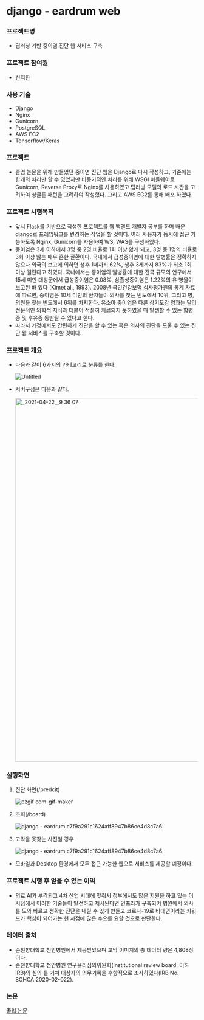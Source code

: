 # django - eardrum web

### 프로젝트명

- 딥러닝 기반 중이염 진단 웹 서비스 구축

### 프로젝트 참여원

- 신지환

### 사용 기술

- Django
- Nginx
- Gunicorn
- PostgreSQL
- AWS EC2
- Tensorflow/Keras

### 프로젝트

- 졸업 논문을 위해 만들었던 중이염 진단 웹을 Django로 다시 작성하고, 기존에는 한개의 처리만 할 수 있었지만 비동기적인 처리를 위해 WSGI 미들웨어로 Gunicorn, Reverse Proxy로 Nginx를 사용하였고 딥러닝 모델의 로드 시간을 고려하여 싱글톤 패턴을 고려하여 작성했다. 그리고 AWS EC2를 통해 배포 하였다.

### 프로젝트 시행목적

- 앞서 Flask를 기반으로 작성한 프로젝트를 웹 백엔드 개발자 공부를 하며 배운 django로 프레임워크를 변경하는 작업을 할 것이다. 여러 사용자가 동시에 접근 가능하도록 Nginx, Gunicorn를 사용하여 WS, WAS를 구성하였다.
- 중이염은 3세 이하에서 3명 중 2명 비율로 1회 이상 앓게 되고, 3명 중 1명의 비율로 3회 이상 앓는 매우 흔한 질환이다. 국내에서 급성중이염에 대한 발병률은 정확하지 않으나 외국의 보고에 의하면 생후 1세까지 62%, 생후 3세까지 83%가 최소 1회 이상 걸린다고 하였다. 국내에서는 중이염의 발병률에 대한 전국 규모의 연구에서 15세 미만 대상군에서 급성중이염은 0.08%, 삼출성중이염은 1.22%의 유 병율이 보고된 바 있다 (Kimet al., 1993). 2008년 국민건강보험 심사평가원의 통계 자료에 따르면, 중이염은 10세 미만의 환자들이 의사를 찾는 빈도에서 10위, 그리고 병,의원을 찾는 빈도에서 6위를 차지한다. 유소아 중이염은 다른 상기도감 염과는 달리 전문적인 의학적 지식과 더불어 적절히 치료되지 못하였을 때 발생할 수 있는 합병증 및 후유증 동반될 수 있다고 한다.
- 따라서 가정에서도 간편하게 진단을 할 수 있는 혹은 의사의 진단을 도울 수 있는 진단 웹 서비스를 구축할 것이다.

### 프로젝트 개요

- 다음과 같이 6가지의 카테고리로 분류를 한다.

    ![Untitled](https://user-images.githubusercontent.com/69146451/115763234-3f4d5800-a3df-11eb-878f-485f97ed12be.png)

- 서버구성은 다음과 같다.
    
    <img width="956" alt="_2021-04-22__9 36 07" src="https://user-images.githubusercontent.com/69146451/115763209-3a88a400-a3df-11eb-9d89-a0c1bf8923b1.png">

### 실행화면

1. 진단 화면(/predcit)

    ![ezgif com-gif-maker](https://user-images.githubusercontent.com/69146451/115763256-43797580-a3df-11eb-8d61-68e73dc7bc83.gif)

2. 조회(/board)

    ![django - eardrum c7f9a291c1624aff8947b86ce4d8c7a6](https://user-images.githubusercontent.com/69146451/115763280-47a59300-a3df-11eb-85de-0a8376e408df.gif)

3. 고막을 못찾는 사진일 경우

    ![django - eardrum c7f9a291c1624aff8947b86ce4d8c7a6](https://user-images.githubusercontent.com/69146451/115763174-33fa2c80-a3df-11eb-8ae9-76be82ce12b8.gif)

- 모바일과 Desktop 환경에서 모두 접근 가능한 웹으로 서비스를 제공할 예정이다.

### 프로젝트 시행 후 얻을 수 있는 이익

- 의료 AI가 부각되고 4차 산업 시대에 맞춰서 정부에서도 많은 지원을 하고 있는 이 시점에서 이러한 기술들이 발전하고 제시된다면 인프라가 구축되어 병원에서 의사를 도와 빠르고 정확한 진단을 내릴 수 있게 만들고 코로나-19로 비대면이라는 키워드가 핵심이 되어가는 현 시점에 많은 수요를 요할 것으로 판단한다.

### 데이터 출처

- 순천향대학교 천안병원에서 제공받았으며 고막 이미지의 총 데이터 량은 4,808장이다.
- 순천향대학교 천안병원 연구윤리심의위원회(Institutional review board, 이하 IRB)의 심의 를 거쳐 대상자의 의무기록을 후향적으로 조사하였다(IRB No. SCHCA 2020-02-022).

### 논문

[졸업 논문](https://jihwan9675.github.io/Graduationpaper-Korean/)
